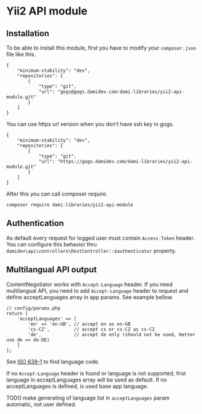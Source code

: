 # Yii2 API module

## Installation

To be able to install this module, first you have to modify your `composer.json` file like this.

```
{
    "minimum-stability": "dev",
    "repositories": [
        {
            "type": "git",
            "url": "gogs@gogs.damidev.com:dami-libraries/yii2-api-module.git"
        }
    ]
}
```

You can use https url version when you don't have ssh key in gogs.

```
{
    "minimum-stability": "dev",
    "repositories": [
        {
            "type": "git",
            "url": "https://gogs.damidev.com/dami-libraries/yii2-api-module.git"
        }
    ]
}
```

After this you can call composer require.

```
composer require dami-libraries/yii2-api-module
```

## Authentication

As default every request for logged user must contain `Access-Token` header. You can configure this behavior thru `damidev\api\controllers\RestController::$authenticator` property.

## Multilangual API output

ContentNegotiator works with `Accept-Language` header. If you need multilangual API, you need to add `Accept-Language` header to request and define acceptLanguages array in app params. See example bellow.

```
// config/params.php
return [
    'acceptLanguages' => [
        'en' => 'en-GB', // accept en as en-GB
        'cs-CZ',         // accept cs or cs-CZ as cs-CZ
        'de',            // accept de only (should not be used, better use de => de-DE)
    ]
];
```

See [ISO 639-1](https://en.wikipedia.org/wiki/List_of_ISO_639-1_codes) to find language code.

If no `Accept-Language` header is found or language is not supported, first language in acceptLanguages array will be used as default. If no acceptLanguages is defined, is used base app language.

TODO make generating of language list in `acceptLanguages` param automatic, not user defined.
